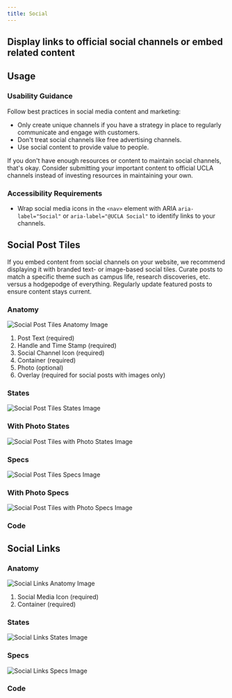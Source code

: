 ```yaml
---
title: Social
---
```

## Display links to official social channels or embed related content

## **Usage**

### **Usability Guidance**

Follow best practices in social media content and marketing:

* Only create unique channels if you have a strategy in place to regularly communicate and engage with customers.
* Don't treat social channels like free advertising channels.
* Use social content to provide value to people.

If you don't have enough resources or content to maintain social channels, that's okay. Consider submitting your important content to official UCLA channels instead of investing resources in maintaining your own.

### **Accessibility Requirements**

* Wrap social media icons in the `<nav>` element with ARIA `aria-label="Social"` or `aria-label="@UCLA Social"` to identify links to your channels.

## **Social Post Tiles**

If you embed content from social channels on your website, we recommend displaying it with branded text- or image-based social tiles. Curate posts to match a specific theme such as campus life, research discoveries, etc. versus a hodgepodge of everything. Regularly update featured posts to ensure content stays current.

### **Anatomy**

<img class="doc-images" alt="Social Post Tiles Anatomy Image" title="Social Post Tiles Anatomy Image" src="/build/%!CurrentVersion%!/docs/img/Social_Post_Tile/socialposttile-anatomy.jpg"/>

1. Post Text (required)
2. Handle and Time Stamp (required)
3. Social Channel Icon (required)
4. Container (required)
5. Photo (optional)
6. Overlay (required for social posts with images only)


### **States**

<img class="doc-images" alt="Social Post Tiles States Image" title="Social Post Tiles States Image" src="/build/%!CurrentVersion%!/docs/img/Social_Post_Tile/socialposttile-states.jpg"/>

### **With Photo States**

<img class="doc-images" alt="Social Post Tiles with Photo States Image" title="Social Post Tiles with Photo States Image" src="/build/%!CurrentVersion%!/docs/img/Social_Post_Tile/socialposttile-withphoto-states.jpg"/>

### **Specs**

<img class="doc-images" alt="Social Post Tiles Specs Image" title="Social Post Tiles Specs Image" src="/build/%!CurrentVersion%!/docs/img/Social_Post_Tile/socialposttile-specs.jpg"/>

### **With Photo Specs**

<img class="doc-images" alt="Social Post Tiles with Photo Specs Image" title="Social Post Tiles with Photo Specs Image" src="/build/%!CurrentVersion%!/docs/img/Social_Post_Tile/socialposttile-withphoto-states.jpg"/>

### **Code**

<!--Social Post Tiles code here, if applicable-->

## **Social Links**

### **Anatomy**

<img class="doc-images" alt="Social Links Anatomy Image" title="Social Links Anatomy Image" src="/build/%!CurrentVersion%!/docs/img/Social_Post_Tile/sociallinks-anatomy.jpg"/>

1. Social Media Icon (required)
2. Container (required)

### **States**

<img class="doc-images" alt="Social Links States Image" title="Social Links States Image" src="/build/%!CurrentVersion%!/docs/img/Social_Post_Tile/sociallinks-states.jpg"/>

### **Specs**

<img class="doc-images" alt="Social Links Specs Image" title="Social Links Specs Image" src="/build/%!CurrentVersion%!/docs/img/Social_Post_Tile/sociallinks-specs.jpg"/>

### **Code**

<!--Social Links code here, if applicable-->
